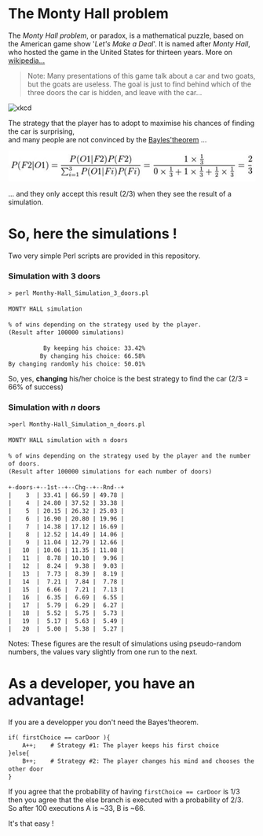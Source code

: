 # The Monty Hall problem

The _Monty Hall problem_, or paradox, is a mathematical puzzle, based on the American game show 
'_Let's Make a Deal_'. It is named after _Monty Hall_, who hosted the game in the 
United States for thirteen years. More on [wikipedia...](https://en.wikipedia.org/wiki/Monty_Hall_problem)

> Note: Many presentations of this game talk about a car and two goats, but the goats are useless.
The goal is just to find behind which of the three doors the car is hidden, and leave with the car...

![xkcd](https://imgs.xkcd.com/comics/monty_hall.png)

The strategy that the player has to adopt to maximise his chances of finding the car is surprising,<br/>
and many people are not convinced by the 
[Bayles'theorem](https://en.wikipedia.org/wiki/Bayes%27_theorem) ...

![Bayle](Bayes.jpg)

... and they only accept this result (2/3) when they see the result of a simulation.

# So, here the simulations !

Two very simple Perl scripts are provided in this repository.

### Simulation with 3 doors

```
> perl Monthy-Hall_Simulation_3_doors.pl

MONTY HALL simulation

% of wins depending on the strategy used by the player.
(Result after 100000 simulations)

          By keeping his choice: 33.42%
         By changing his choice: 66.58%
By changing randomly his choice: 50.01%
```
So, yes, **changing** his/her choice is the best strategy to find the car (2/3 = 66% of success)

### Simulation with _n_ doors

```
>perl Monthy-Hall_Simulation_n_doors.pl

MONTY HALL simulation with n doors

% of wins depending on the strategy used by the player and the number of doors.
(Result after 100000 simulations for each number of doors)

+-doors-+--1st--+--Chg--+--Rnd--+
|    3  | 33.41 | 66.59 | 49.78 |
|    4  | 24.80 | 37.52 | 33.38 |
|    5  | 20.15 | 26.32 | 25.03 |
|    6  | 16.90 | 20.80 | 19.96 |
|    7  | 14.38 | 17.12 | 16.69 |
|    8  | 12.52 | 14.49 | 14.06 |
|    9  | 11.04 | 12.79 | 12.66 |
|   10  | 10.06 | 11.35 | 11.08 |
|   11  |  8.78 | 10.10 |  9.96 |
|   12  |  8.24 |  9.38 |  9.03 |
|   13  |  7.73 |  8.39 |  8.19 |
|   14  |  7.21 |  7.84 |  7.78 |
|   15  |  6.66 |  7.21 |  7.13 |
|   16  |  6.35 |  6.69 |  6.55 |
|   17  |  5.79 |  6.29 |  6.27 |
|   18  |  5.52 |  5.75 |  5.73 |
|   19  |  5.17 |  5.63 |  5.49 |
|   20  |  5.00 |  5.38 |  5.27 |
```

Notes: These figures are the result of simulations using pseudo-random numbers,
the values vary slightly from one run to the next.

# As a developer, you have an advantage!

If you are a developper you don't need the Bayes'theorem.

```
if( firstChoice == carDoor ){
    A++;    # Strategy #1: The player keeps his first choice
}else{
    B++;    # Strategy #2: The player changes his mind and chooses the other door
}
```

If you agree that the probability of having  ```firstChoice == carDoor``` is 1/3<br/>
then you agree that the else branch is executed with a probability of 2/3.<br/>
So after 100 executions A is ~33, B is ~66.

It's that easy !
